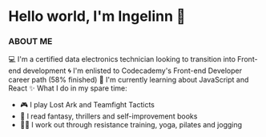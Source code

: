 # Hello world, I'm Ingelinn 👋

### ABOUT ME

💻 I'm a certified data electronics technician looking to transition into Front-end development
🌀 I'm enlisted to Codecademy's Front-end Developer career path (58% finished)
🌱 I'm currently learning about JavaScript and React
✨ What I do in my spare time:
- 🎮 I play Lost Ark and Teamfight Tacticts
- 📖 I read fantasy, thrillers and self-improvement books
- 🏋️‍♀️ I work out through resistance training, yoga, pilates and jogging
